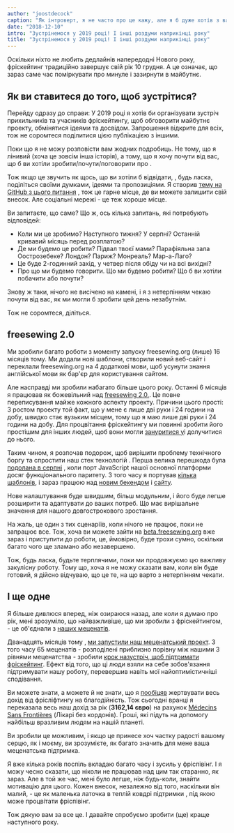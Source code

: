 ```yaml
---
author: "joostdecock"
caption: "Як інтроверт, я не часто про це кажу, але я б дуже хотів з вами познайомитися."
date: "2018-12-10"
intro: "Зустрінемося у 2019 році! І інші роздуми наприкінці року"
title: "Зустрінемося у 2019 році! І інші роздуми наприкінці року"
---
```



Оскільки ніхто не любить дедлайнів напередодні Нового року, фріскейтинг традиційно завершує свій рік 10 грудня. А це означає, що зараз саме час поміркувати про минуле і зазирнути в майбутнє.

## Як ви ставитеся до того, щоб зустрітися?

Перейду одразу до справи: У 2019 році я хотів би організувати зустріч прихильників та учасників фріскейтингу, щоб обговорити майбутнє проекту, обмінятися ідеями та досвідом. Запрошення відкрите для всіх, тож не соромтеся поділитися цією публікацією з іншими.

Поки що я не можу розповісти вам жодних подробиць. Не тому, що я лінивий (хоча це зовсім інша історія), а тому, що я хочу почути від вас, що б ви хотіли зробити/почути/поговорити про .

Тож якщо це звучить як щось, що ви хотіли б відвідати, , будь ласка, поділіться своїми думками, ідеями та пропозиціями. Я створив [тему на GitHub з цього питання](https://github.com/freesewing/meetup/issues/1) , тож це гарне місце, де ви можете залишити свій внесок. Але соціальні мережі - це теж хороше місце.

Ви запитаєте, що саме? Що ж, ось кілька запитань, які потребують відповідей:

 - Коли ми це зробимо? Наступного тижня? У серпні? Останній кривавий місяць перед розплатою?
 - Де ми будемо це робити? Підвал твоєї мами? Парафіяльна зала Оострозебеке? Лондон? Париж? Монреаль? Мар-а-Лаго?
 - Це буде 2-годинний захід, у четвер після обіду чи на всі вихідні?
 - Про що ми будемо говорити. Що ми будемо робити? Що б ви хотіли побачити або почути?


Знову ж таки, нічого не висічено на камені, і я з нетерпінням чекаю почути від вас, як ми могли б зробити цей день незабутнім.

Тож не соромтеся, діліться.

## freesewing 2.0

Ми зробили багато роботи з моменту запуску freesewing.org (лише) 16 місяців тому. Ми додали нові шаблони, створили новий веб-сайт і переклали freesewing.org на 4 додаткові мови, щоб усунути знання англійської мови як бар'єр для користування сайтом.

Але насправді ми зробили набагато більше цього року. Останні 6 місяців я працював як божевільний над [freesewing 2.0.](https://github.com/freesewing/freesewing). Це повне переписування майже кожного аспекту проекту. Причини цього прості: З ростом проекту той факт, що у мене є лише дві руки і 24 години на добу, швидко стає вузьким місцем, тому що я маю лише дві руки і 24 години на добу. Для процвітання фріскейтингу ми повинні зробити його простішим для інших людей, щоб вони могли [зануритися у](https://developer.freesewing.org)і долучитися до нього.

Таким чином, я розпочав подорож, щоб вирішити проблему технічного боргу та спростити наш стек технологій . Перша велика перешкода була [подолана в серпні](/blog/announcing-freesewing-library) , коли порт JavaScript нашої основної платформи досяг функціонального паритету. З того часу я портував [кілька шаблонів](https://github.com/freesewing/patterns), і зараз працюю над [новим бекендом](https://github.com/freesewing/backend) і [сайту](https://github.com/freesewing/website).

Нове налаштування буде швидшим, більш модульним, і його буде легше розширити та адаптувати до ваших потреб. Що має вирішальне значення для нашого довгострокового зростання.

На жаль, це один з тих сценаріїв, коли нічого не працює, поки не запрацює все. Тож, хоча ви можете зайти на [beta.freesewing.org](https://beta.freesewing.org) вже зараз і приступити до роботи, це, ймовірно, буде трохи сумно, оскільки багато чого ще зламано або незавершено.

Тож, будь ласка, будьте терплячими, поки ми продовжуємо цю важливу закулісну роботу. Тому що, хоча я не можу сказати вам, коли він буде готовий, я дійсно відчуваю, що це те, на що варто з нетерпінням чекати.

## І ще одне

Я більше дивлюся вперед, ніж озираюся назад, але коли я думаю про рік, мені зрозуміло, що найважливіше, що ми зробили з фріскейтингом, - це об'єднали з [наших меценатів](/community/who/patrons).

Дванадцять місяців тому , [ми запустили наш меценатський проект](/blog/calling-all-patrons). З того часу 65 меценатів - розподілені приблизно порівну між нашими 3 рівнями меценатства - зробили [крок назустріч, щоб підтримати фріскейтинг](/patrons/join). Ефект від того, що ці люди взяли на себе зобов'язання підтримувати нашу роботу, перевершив навіть мої найоптимістичніші сподівання.

Ви можете знати, а можете й не знати, що я [пообіцяв](/docs/various/pledge) жертвувати весь дохід від фрісліфтингу на благодійність. Тож сьогодні вранці я переказала весь наш дохід за рік (**3162,14 євро**) на рахунок [Médecins Sans Frontières](https://www.msf.org/) (Лікарі без кордонів). Гроші, які підуть на допомогу найбільш вразливим людям на нашій планеті.

Ви зробили це можливим, і якщо це принесе хоч частку радості вашому серцю, як і моєму, ви зрозумієте, як багато значить для мене ваша меценатська підтримка.

Я вже кілька років поспіль вкладаю багато часу і зусиль у фріспівінг. І я можу чесно сказати, що ніколи не працював над цим так старанно, як зараз. Але в той же час, мені було легше, ніж будь-коли, знайти мотивацію для цього. Кожен внесок, незалежно від того, наскільки він малий, - це як маленька латочка в теплій ковдрі підтримки , під якою може процвітати фріспівінг.

Тож дякую вам за все це. І давайте спробуємо зробити (ще) краще наступного року.

